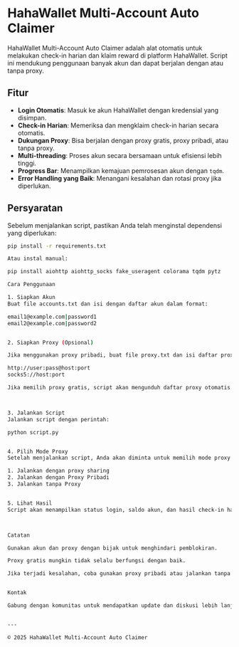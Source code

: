 # HahaWallet Multi-Account Auto Claimer

HahaWallet Multi-Account Auto Claimer adalah alat otomatis untuk melakukan check-in harian dan klaim reward di platform HahaWallet. Script ini mendukung penggunaan banyak akun dan dapat berjalan dengan atau tanpa proxy.

## Fitur
- **Login Otomatis**: Masuk ke akun HahaWallet dengan kredensial yang disimpan.
- **Check-in Harian**: Memeriksa dan mengklaim check-in harian secara otomatis.
- **Dukungan Proxy**: Bisa berjalan dengan proxy gratis, proxy pribadi, atau tanpa proxy.
- **Multi-threading**: Proses akun secara bersamaan untuk efisiensi lebih tinggi.
- **Progress Bar**: Menampilkan kemajuan pemrosesan akun dengan `tqdm`.
- **Error Handling yang Baik**: Menangani kesalahan dan rotasi proxy jika diperlukan.

## Persyaratan
Sebelum menjalankan script, pastikan Anda telah menginstal dependensi yang diperlukan:

```sh
pip install -r requirements.txt

Atau instal manual:

pip install aiohttp aiohttp_socks fake_useragent colorama tqdm pytz

Cara Penggunaan

1. Siapkan Akun
Buat file accounts.txt dan isi dengan daftar akun dalam format:

email1@example.com|password1
email2@example.com|password2


2. Siapkan Proxy (Opsional)

Jika menggunakan proxy pribadi, buat file proxy.txt dan isi daftar proxy dengan format:

http://user:pass@host:port
socks5://host:port

Jika memilih proxy gratis, script akan mengunduh daftar proxy otomatis.



3. Jalankan Script
Jalankan script dengan perintah:

python script.py


4. Pilih Mode Proxy
Setelah menjalankan script, Anda akan diminta untuk memilih mode proxy:

1. Jalankan dengan proxy sharing
2. Jalankan dengan Proxy Pribadi
3. Jalankan tanpa Proxy


5. Lihat Hasil
Script akan menampilkan status login, saldo akun, dan hasil check-in harian.



Catatan

Gunakan akun dan proxy dengan bijak untuk menghindari pemblokiran.

Proxy gratis mungkin tidak selalu berfungsi dengan baik.

Jika terjadi kesalahan, coba gunakan proxy pribadi atau jalankan tanpa proxy.


Kontak

Gabung dengan komunitas untuk mendapatkan update dan diskusi lebih lanjut: 🔗 Telegram Group: t.me/sentineldiscus


---

© 2025 HahaWallet Multi-Account Auto Claimer
